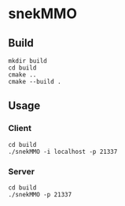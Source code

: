 # snekMMO

## Build
```
mkdir build
cd build
cmake ..
cmake --build .
```

## Usage
### Client
```
cd build
./snekMMO -i localhost -p 21337
```
### Server
```
cd build
./snekMMO -p 21337
```
